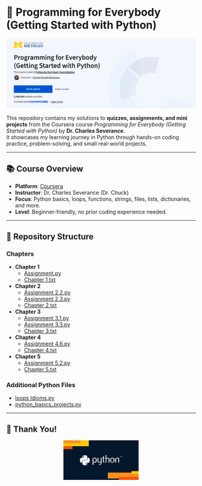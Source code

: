 # 🐍 Programming for Everybody (Getting Started with Python)

![Python Course Banner](images/Python%20Course%20Banner.png)


This repository contains my solutions to **quizzes, assignments, and mini projects** from the Coursera course *Programming for Everybody (Getting Started with Python)* by **Dr. Charles Severance**.  
It showcases my learning journey in Python through hands-on coding practice, problem-solving, and small real-world projects.

---

## 📚 Course Overview

- **Platform**: [Coursera](https://www.coursera.org/learn/python)  
- **Instructor**: Dr. Charles Severance (Dr. Chuck)  
- **Focus**: Python basics, loops, functions, strings, files, lists, dictionaries, and more.  
- **Level**: Beginner-friendly, no prior coding experience needed.  

---

## 📁 Repository Structure

### Chapters
- **Chapter 1**  
  - [Assignment.py](Chapter%201/Assignment.py)  
  - [Chapter 1.txt](Chapter%201/Chapter%201.txt)  
- **Chapter 2**  
  - [Assignment 2.2.py](Chapter%202/Assignment%202.2.py)  
  - [Assignment 2.3.py](Chapter%202/Assignment%202.3.py)  
  - [Chapter 2.txt](Chapter%202/Chapter%202.txt)  
- **Chapter 3**  
  - [Assignment 3.1.py](Chapter%203/Assignment%203.1.py)  
  - [Assignment 3.3.py](Chapter%203/Assignment%203.3.py)  
  - [Chapter 3.txt](Chapter%203/Chapter%203.txt)  
- **Chapter 4**  
  - [Assignment 4.6.py](Chapter%204/Assignment%204.6.py)  
  - [Chapter 4.txt](Chapter%204/Chapter%204.txt)  
- **Chapter 5**  
  - [Assignment 5.2.py](Chapter%205/Assignment%205.2.py)  
  - [Chapter 5.txt](Chapter%205/Chapter%205.txt)  

### Additional Python Files
- [loops Idioms.py](loops%20Idioms.py)  
- [python_basics_projects.py](python_basics_projects.py)  


---

## 🙏 Thank You!
<p align="center">
  <img src="https://raw.githubusercontent.com/Barathvasan2003/Programming-for-Everybody-Getting-Started-with-Python/main/images/thank_you.gif" alt="Thank You" width="200"/>
</p>

